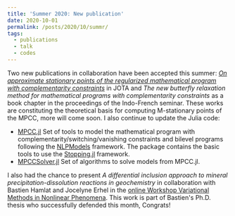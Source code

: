 ```yaml
---
title: 'Summer 2020: New publication'
date: 2020-10-01
permalink: /posts/2020/10/summr/
tags:
  - publications
  - talk
  - codes
---
```

Two new publications in collaboration have been accepted this summer: [<i>On approximate stationary points of the regularized mathematical program with complementarity constraints</i>](https://link.springer.com/article/10.1007/s10957-020-01706-w) in JOTA
and <i>The new butterfly relaxation method for mathematical programs with complementarity constraints</i> as a book chapter in the proceedings of the Indo-French seminar.
These works are constituting the theoretical basis for computing M-stationary points of the MPCC, more will come soon. I also continue to update the Julia code:

  * [MPCC.jl](https://github.com/tmigot/MPCC.jl) Set of tools to model the mathematical program with complementarity/switching/vanishing constraints and bilevel programs following the [NLPModels](https://github.com/JuliaSmoothOptimizers/NLPModels.jl) framework.
The package contains the basic tools to use the [Stopping.jl](https://github.com/vepiteski/Stopping.jl) framework.
  * [MPCCSolver.jl](https://github.com/tmigot/MPCCSolver.jl) Set of algorithms to solve models from MPCC.jl.

I also had the chance to present <i>A differential inclusion approach to mineral precipitation-dissolution reactions in geochemistry</i> in collaboration with Bastien Hamlat and Jocelyne Erhel in the [online Workshop Variational Methods in Nonlinear Phenomena](https://sites.google.com/view/vamenoph2020/home).
This work is part of Bastien's Ph.D. thesis who successfully defended this month, Congrats!
